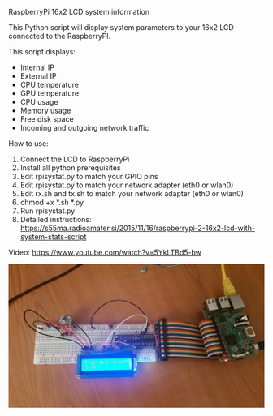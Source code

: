 RaspberryPi 16x2 LCD system information

This Python script will display system parameters to your 16x2 LCD connected to the RaspberryPI.

This script displays:

- Internal IP
- External IP
- CPU temperature
- GPU temperature
- CPU usage
- Memory usage
- Free disk space
- Incoming and outgoing network traffic

How to use:

1. Connect the LCD to RaspberryPi
2. Install all python prerequisites
3. Edit rpisystat.py to match your GPIO pins
4. Edit rpisystat.py to match your network adapter (eth0 or wlan0)
5. Edit rx.sh and tx.sh to match your network adapter (eth0 or wlan0)
6. chmod +x *.sh *.py
7. Run rpisystat.py
8. Detailed instructions: https://s55ma.radioamater.si/2015/11/16/raspberrypi-2-16x2-lcd-with-system-stats-script

Video: https://www.youtube.com/watch?v=5YkLTBd5-bw

![alt tag](https://raw.githubusercontent.com/s55ma/16-2-LCD-rpisystat/master/img/16x2_lcd_display_rpi2.jpg)
